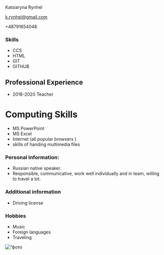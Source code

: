 <!DOCTYPE html>
<html lang="en">
 <head>
<link type="text/css" rel="stylesheet" href="style.css"/>
<title>cv</title>
</head>
<body>
<div id="header">
<p id="name">Katsiaryna Rynhel</p>
         <a href="mailto:k.rynhel@gmail.com" target="_blank"><p id="email">k.rynhel@gmail.com</p></a>
         <p id="contact">+48791654048</p>
     </div>
     <div class="left">
     </div>
     <div class="right">
            <h3>Skills</h3>
            <ul>
                <li>CCS</li>
                <li>HTML</li>
                <li>GIT</li>
                <li>GITHUB</li></ul>
            <h2>Professional Experience</h2>
            <nav>
              <ul>
                <li>2018-2020 Teacher</li>
               </ul>
       </nav>
            <h1>Computing Skills</h1>
                 <ul>
                    <li> MS PowerPoint</li>
                     <li>MS Excel</li>
                     <li>Internet (all popular browsers )</li>
                     <li>skills of handing multimedia files</li>
               </ul>
            <h3>Personal Information:</h3>
            <ul>
                <li>Russian native speaker.</li>
                <li>Responsible, communicative, work well individually and in team, willing to travel a lot. </li>
            </ul>
            <h3>Additional information</h3>
            <ul>
                <li>Driving license</li>
            </ul>
            <h3>Hobbies</h3>
            <ul>
            <li>Music</li>
            <li>Foreign languages</li>
            <li>Traveling</li>
            </ul>
       <img src="C:\Users\USER\Desktop\rsschool-cv" alt=”фото сv”>
     </div>
     <div id="footer"></div>
    </body>
  <footer>
  </footer>
</html>
